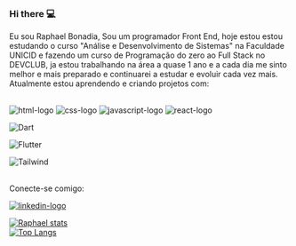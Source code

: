 ### Hi there :computer:

Eu sou Raphael Bonadia, Sou um programador Front End, hoje estou estou estudando o curso "Análise e Desenvolvimento de Sistemas" na Faculdade UNICID e fazendo um curso de Programação do zero ao Full Stack no DEVCLUB, ja estou trabalhando na área a quase 1 ano e a cada dia me sinto melhor e mais preparado e continuarei a estudar e evoluir cada vez mais.
Atualmente estou aprendendo e criando projetos com:
<br>
<br>

   <img src="https://img.shields.io/badge/HTML5-E34F26?style=for-the-badge&logo=html5&logoColor=white" alt="html-logo" />

   <img src="https://img.shields.io/badge/CSS3-1572B6?style=for-the-badge&logo=css3&logoColor=white" alt="css-logo" />

   <img src="https://img.shields.io/badge/JavaScript-323330?style=for-the-badge&logo=javascript&logoColor=F7DF1E" alt="javascript-logo" />

   <img src="https://img.shields.io/badge/React-20232A?style=for-the-badge&logo=react&logoColor=61DAFB" alt="react-logo" />

   ![Dart](https://img.shields.io/badge/Dart-0175C2?style=for-the-badge&logo=dart&logoColor=white)

   ![Flutter](https://img.shields.io/badge/Flutter-02569B?style=for-the-badge&logo=flutter&logoColor=white)

   ![Tailwind](https://img.shields.io/badge/tailwindcss-%2338B2AC.svg?style=for-the-badge&logo=tailwind-css&logoColor=white)
    <br>
    <br>

  Conecte-se comigo:
        
   <a href="https://www.linkedin.com/in/raphael-bonadia-de-oliveira-09270922b"><img src="https://img.shields.io/badge/LinkedIn-0077B5?style=for-the-badge&logo=linkedin&logoColor=white" alt="linkedin-logo" /></a>
   
   [![Raphael stats](https://github-readme-stats.vercel.app/api?username=raphabonadia)](https://github.com/anuraghazra/github-readme-stats)
   <br>
  [![Top Langs](https://github-readme-stats.vercel.app/api/top-langs/?username=raphabonadia&size_weight=0.5&count_weight=0.5)](https://github.com/anuraghazra/github-readme-stats)
 
